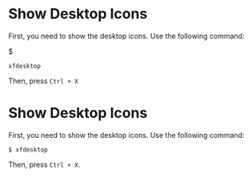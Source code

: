 # Show Desktop Icons

First, you need to show the desktop icons. Use the following command:

$
```linux
xfdesktop
```
Then, press `Ctrl + X`


# Show Desktop Icons

First, you need to show the desktop icons. Use the following command:

`$ xfdesktop`

Then, press `Ctrl + X`.
